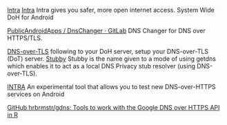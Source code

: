 
[Intra](https://getintra.org/)
[Intra](https://getintra.org/#!/)
Intra gives you safer, more open internet access.
System Wide DoH for Android

[PublicAndroidApps / DnsChanger · GitLab](https://git.frostnerd.com/PublicAndroidApps/DnsChanger)
DNS Changer for DNS over HTTPS/TLS.

[DNS-over-TLS](https://www.aaflalo.me/2019/03/dns-over-tls/)
following to your DoH server, setup your DNS-over-TLS (DoT) server.
[Stubby](https://github.com/getdnsapi/stubby) Stubby is the name given to a mode of using getdns which enables it to act as a local DNS Privacy stub resolver (using DNS-over-TLS).

[INTRA](https://github.com/Jigsaw-Code/intra)
An experimental tool that allows you to test new DNS-over-HTTPS services on Android

[GitHub hrbrmstr/gdns: Tools to work with the Google DNS over HTTPS API in R](https://github.com/hrbrmstr/gdns)
